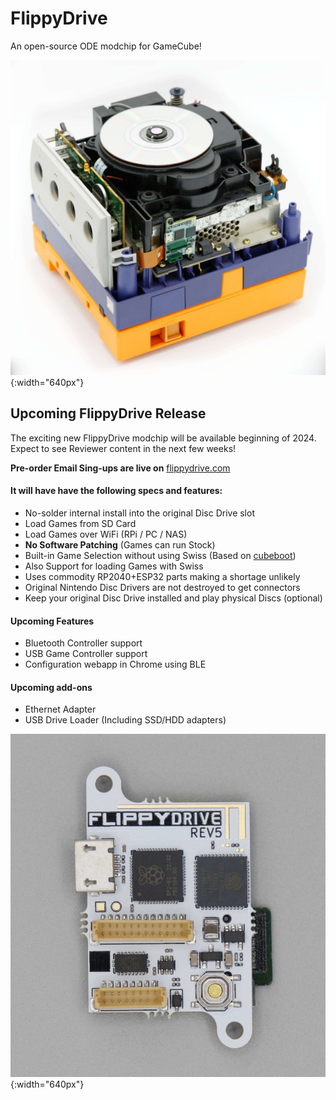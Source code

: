 # FlippyDrive
An open-source ODE modchip for GameCube!

![FlippyDrive Install](console_install.jpg){:width="640px"}

## Upcoming FlippyDrive Release
The exciting new FlippyDrive modchip will be available beginning of 2024. Expect to see Reviewer content in the next few weeks!

**Pre-order Email Sing-ups are live on** [flippydrive.com](https://flippydrive.com)

#### It will have have the following specs and features:
- No-solder internal install into the original Disc Drive slot
- Load Games from SD Card
- Load Games over WiFi (RPi / PC / NAS)
- **No Software Patching** (Games can run Stock)
- Built-in Game Selection without using Swiss (Based on [cubeboot](https://github.com/OffBroadway/cubeboot))
- Also Support for loading Games with Swiss
- Uses commodity RP2040+ESP32 parts making a shortage unlikely
- Original Nintendo Disc Drivers are not destroyed to get connectors
- Keep your original Disc Drive installed and play physical Discs (optional)

#### Upcoming Features
- Bluetooth Controller support
- USB Game Controller support
- Configuration webapp in Chrome using BLE

#### Upcoming add-ons
- Ethernet Adapter
- USB Drive Loader (Including SSD/HDD adapters)

![FlippyDrive Picture](flippydrive.jpg){:width="640px"}
